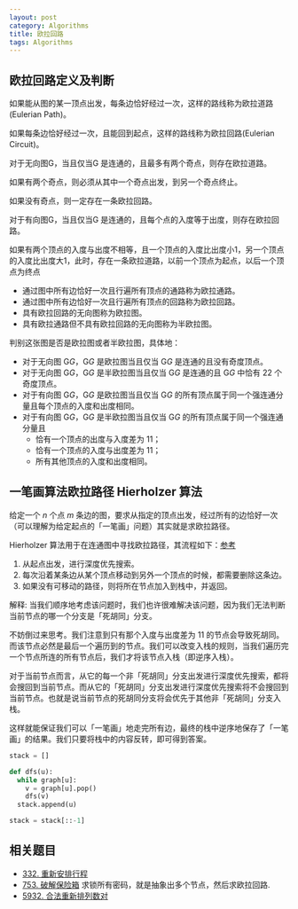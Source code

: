 ```yaml
---
layout: post
category: Algorithms
title: 欧拉回路
tags: Algorithms
---
```


## 欧拉回路定义及判断
如果能从图的某一顶点出发，每条边恰好经过一次，这样的路线称为欧拉道路(Eulerian Path)。

如果每条边恰好经过一次，且能回到起点，这样的路线称为欧拉回路(Eulerian Circuit)。

对于无向图G，当且仅当G 是连通的，且最多有两个奇点，则存在欧拉道路。

如果有两个奇点，则必须从其中一个奇点出发，到另一个奇点终止。

如果没有奇点，则一定存在一条欧拉回路。

对于有向图G，当且仅当G 是连通的，且每个点的入度等于出度，则存在欧拉回路。

如果有两个顶点的入度与出度不相等，且一个顶点的入度比出度小1，另一个顶点的入度比出度大1，此时，存在一条欧拉道路，以前一个顶点为起点，以后一个顶点为终点

- 通过图中所有边恰好一次且行遍所有顶点的通路称为欧拉通路。
- 通过图中所有边恰好一次且行遍所有顶点的回路称为欧拉回路。
- 具有欧拉回路的无向图称为欧拉图。
- 具有欧拉通路但不具有欧拉回路的无向图称为半欧拉图。



判别这张图是否是欧拉图或者半欧拉图，具体地：

- 对于无向图 G*G*，G*G* 是欧拉图当且仅当 G*G* 是连通的且没有奇度顶点。
- 对于无向图 G*G*，G*G* 是半欧拉图当且仅当 G*G* 是连通的且 G*G* 中恰有 22 个奇度顶点。
- 对于有向图 G*G*，G*G* 是欧拉图当且仅当 G*G* 的所有顶点属于同一个强连通分量且每个顶点的入度和出度相同。
- 对于有向图 G*G*，G*G* 是半欧拉图当且仅当 G*G* 的所有顶点属于同一个强连通分量且
  - 恰有一个顶点的出度与入度差为 11；
  - 恰有一个顶点的入度与出度差为 11；
  - 所有其他顶点的入度和出度相同。

## 一笔画算法欧拉路径 Hierholzer 算法

给定一个 *n* 个点 *m* 条边的图，要求从指定的顶点出发，经过所有的边恰好一次（可以理解为给定起点的「一笔画」问题）其实就是求欧拉路径。



Hierholzer 算法用于在连通图中寻找欧拉路径，其流程如下：[参考](https://leetcode-cn.com/problems/reconstruct-itinerary/solution/zhong-xin-an-pai-xing-cheng-by-leetcode-solution/)

1. 从起点出发，进行深度优先搜索。
2. 每次沿着某条边从某个顶点移动到另外一个顶点的时候，都需要删除这条边。
3. 如果没有可移动的路径，则将所在节点加入到栈中，并返回。

解释: 当我们顺序地考虑该问题时，我们也许很难解决该问题，因为我们无法判断当前节点的哪一个分支是「死胡同」分支。

不妨倒过来思考。我们注意到只有那个入度与出度差为 11 的节点会导致死胡同。而该节点必然是最后一个遍历到的节点。我们可以改变入栈的规则，当我们遍历完一个节点所连的所有节点后，我们才将该节点入栈（即逆序入栈）。

对于当前节点而言，从它的每一个非「死胡同」分支出发进行深度优先搜索，都将会搜回到当前节点。而从它的「死胡同」分支出发进行深度优先搜索将不会搜回到当前节点。也就是说当前节点的死胡同分支将会优先于其他非「死胡同」分支入栈。

这样就能保证我们可以「一笔画」地走完所有边，最终的栈中逆序地保存了「一笔画」的结果。我们只要将栈中的内容反转，即可得到答案。


```python
stack = []

def dfs(u):
  while graph[u]:
    v = graph[u].pop()
    dfs(v)
  stack.append(u)

stack = stack[::-1]
```



## 相关题目

- [332. 重新安排行程](https://leetcode-cn.com/problems/reconstruct-itinerary/)
- [753. 破解保险箱](https://leetcode-cn.com/problems/cracking-the-safe/) 求锁所有密码，就是抽象出多个节点，然后求欧拉回路.
- [5932. 合法重新排列数对](https://leetcode-cn.com/problems/valid-arrangement-of-pairs/)

